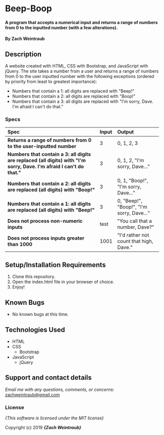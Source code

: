 # Beep-Boop

#### A program that accepts a numerical input and returns a range of numbers from 0 to the inputted number (with a few alterations).

#### By **Zach Weintraub**

## Description

A website created with HTML, CSS with Bootstrap, and JavaScript with jQuery. The site takes a number from a user and returns a range of numbers from 0 to the user inputted number with the following exceptions (ordered by priority from least to greatest importance):

* Numbers that contain a 1: all digits are replaced with "Beep!"
* Numbers that contain a 2: all digits are replaced with "Boop!"
* Numbers that contain a 3: all digits are replaced with "I'm sorry, Dave. I'm afraid I can't do that."


### Specs
| Spec | Input | Output |
| :-------------     | :------------- | :------------- |
| **Returns a range of numbers from 0 to the user-inputted number** | 3 | 0, 1, 2, 3 |
| **Numbers that contain a 3: all digits are replaced (all digits) with "I'm sorry, Dave. I'm afraid I can't do that."** | 3 | 0, 1, 2, "I'm sorry, Dave..." |
| **Numbers that contain a 2: all digits are replaced (all digits) with "Boop!"**| 3 | 0, 1, "Boop!", "I'm sorry, Dave..." |
| **Numbers that contain a 1: all digits are replaced (all digits) with "Beep!"**| 3 | 0, "Beep!", "Boop!", "I'm sorry, Dave..." |
| **Does not process non-numeric inputs** | test | "You call that a number, Dave?" |
| **Does not process inputs greater than 1000**| 1001 | "I'd rather not count that high, Dave." |

## Setup/Installation Requirements

1. Clone this repository.
2. Open the index.html file in your browser of choice.
3. Enjoy!

## Known Bugs
* No known bugs at this time.

## Technologies Used
* HTML
* CSS
  * Bootstrap
* JavaScript
  * jQuery

## Support and contact details

_Email me with any questions, comments, or concerns:_
zachweintraub@gmail.com

### License

*{This software is licensed under the MIT license}*

Copyright (c) 2019 **_{Zach Weintraub}_**
